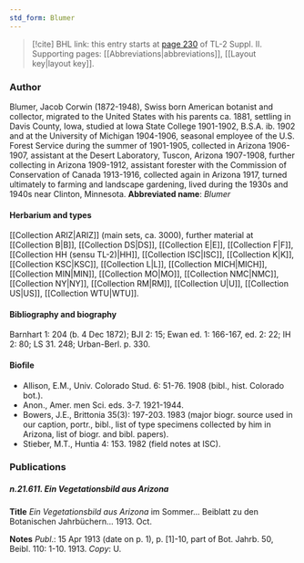 ```yaml
---
std_form: Blumer
---
```


> [!cite] BHL link: this entry starts at [page 230](https://www.biodiversitylibrary.org/page/33265427) of TL-2 Suppl. II.
> Supporting pages: [[Abbreviations|abbreviations]], [[Layout key|layout key]].

### Author

Blumer, Jacob Corwin (1872-1948), Swiss born American botanist and collector, migrated to the United States with his parents ca. 1881, settling in Davis County, Iowa, studied at Iowa State College 1901-1902, B.S.A. ib. 1902 and at the University of Michigan 1904-1906, seasonal employee of the U.S. Forest Service during the summer of 1901-1905, collected in Arizona 1906-1907, assistant at the Desert Laboratory, Tuscon, Arizona 1907-1908, further collecting in Arizona 1909-1912, assistant forester with the Commission of Conservation of Canada 1913-1916, collected again in Arizona 1917, turned ultimately to farming and landscape gardening, lived during the 1930s and 1940s near Clinton, Minnesota. 
**Abbreviated name**: *Blumer*

#### Herbarium and types

[[Collection ARIZ|ARIZ]] (main sets, ca. 3000), further material at [[Collection B|B]], [[Collection DS|DS]], [[Collection E|E]], [[Collection F|F]], [[Collection HH (sensu TL-2)|HH]], [[Collection ISC|ISC]], [[Collection K|K]], [[Collection KSC|KSC]], [[Collection L|L]], [[Collection MICH|MICH]], [[Collection MIN|MIN]], [[Collection MO|MO]], [[Collection NMC|NMC]], [[Collection NY|NY]], [[Collection RM|RM]], [[Collection U|U]], [[Collection US|US]], [[Collection WTU|WTU]].

#### Bibliography and biography

Barnhart 1: 204 (b. 4 Dec 1872); BJI 2: 15; Ewan ed. 1: 166-167, ed. 2: 22; IH 2: 80; LS 31. 248; Urban-Berl. p. 330.

#### Biofile

- Allison, E.M., Univ. Colorado Stud. 6: 51-76. 1908 (bibl., hist. Colorado bot.).
- Anon., Amer. men Sci. eds. 3-7. 1921-1944.
- Bowers, J.E., Brittonia 35(3): 197-203. 1983 (major biogr. source used in our caption, portr., bibl., list of type specimens collected by him in Arizona, list of biogr. and bibl. papers).
- Stieber, M.T., Huntia 4: 153. 1982 (field notes at ISC).

### Publications

##### n.21.611. Ein Vegetationsbild aus Arizona

**Title**
*Ein Vegetationsbild aus Arizona* im Sommer... Beiblatt zu den Botanischen Jahrbüchern... 1913. Oct.

**Notes**
*Publ*.: 15 Apr 1913 (date on p. 1), p. \[1\]-10, part of Bot. Jahrb. 50, Beibl. 110: 1-10. 1913.
*Copy*: U.

